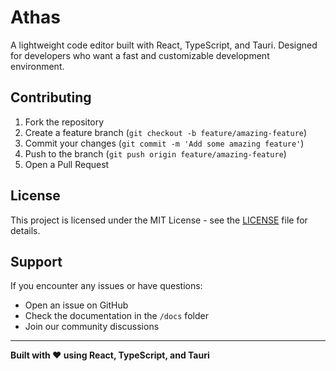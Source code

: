 # Athas

A lightweight code editor built with React, TypeScript, and Tauri. Designed for developers who want a fast and customizable development environment.

## Contributing

1. Fork the repository
2. Create a feature branch (`git checkout -b feature/amazing-feature`)
3. Commit your changes (`git commit -m 'Add some amazing feature'`)
4. Push to the branch (`git push origin feature/amazing-feature`)
5. Open a Pull Request

## License

This project is licensed under the MIT License - see the [LICENSE](LICENSE) file for details.

## Support

If you encounter any issues or have questions:
- Open an issue on GitHub
- Check the documentation in the `/docs` folder
- Join our community discussions

---

**Built with ❤️ using React, TypeScript, and Tauri**
